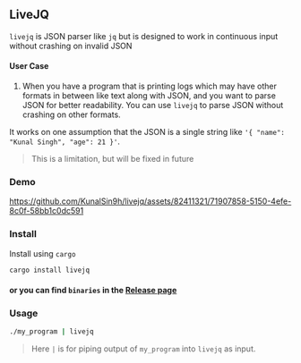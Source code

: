 ## LiveJQ

`livejq` is JSON parser like `jq` but is designed to work in continuous input without crashing on invalid JSON

#### User Case

1. When you have a program that is printing logs which may have other formats in between like text along with JSON, and you want to parse JSON for better readability. You can use `livejq` to parse JSON without crashing on other formats.

It works on one assumption that the JSON is a single string like `'{ "name": "Kunal Singh", "age": 21 }'`.

> This is a limitation, but will be fixed in future

### Demo

https://github.com/KunalSin9h/livejq/assets/82411321/71907858-5150-4efe-8c0f-58bb1c0dc591

### Install

Install using `cargo`

```bash
cargo install livejq
```

#### or you can find `binaries` in the [Release page](https://github.com/KunalSin9h/livejq/releases/latest)

### Usage

```bash
./my_program | livejq
```

> Here `|` is for piping output of `my_program` into `livejq` as input.
